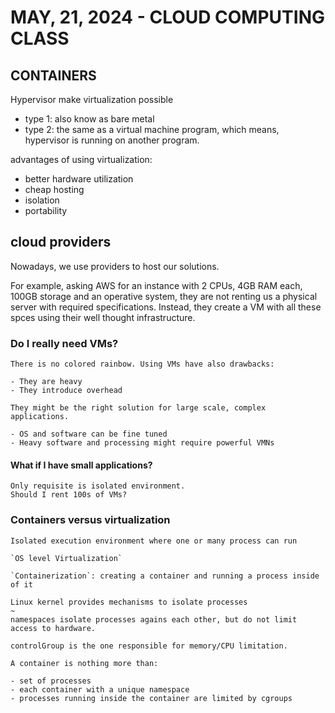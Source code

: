
# MAY, 21, 2024 - CLOUD COMPUTING CLASS

## CONTAINERS

Hypervisor make virtualization possible

- type 1: also know as bare metal
- type 2: the same as a virtual machine program, which means, hypervisor is running on another program.

advantages of using virtualization:

- better hardware utilization
- cheap hosting
- isolation
- portability

## cloud providers

Nowadays, we use providers to host our solutions.

For example, asking AWS for an instance with 2 CPUs, 4GB RAM each, 100GB storage and an operative system,
they are not renting us a physical server with required specifications.
Instead, they create a VM with all these spces using their well thought infrastructure.

### Do I really need VMs?

    There is no colored rainbow. Using VMs have also drawbacks:

    - They are heavy
    - They introduce overhead

    They might be the right solution for large scale, complex applications.

    - OS and software can be fine tuned
    - Heavy software and processing might require powerful VMNs

#### What if I have small applications?

    Only requisite is isolated environment.
    Should I rent 100s of VMs?


### Containers versus virtualization

    Isolated execution environment where one or many process can run

    `OS level Virtualization`

    `Containerization`: creating a container and running a process inside of it

    Linux kernel provides mechanisms to isolate processes 
    ~
    namespaces isolate processes agains each other, but do not limit access to hardware.

    controlGroup is the one responsible for memory/CPU limitation.

    A container is nothing more than:

    - set of processes
    - each container with a unique namespace
    - processes running inside the container are limited by cgroups

